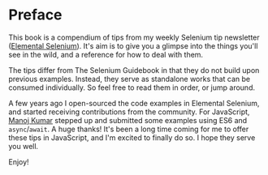 # Preface

This book is a compendium of tips from my weekly Selenium tip newsletter ([Elemental Selenium](http://elementalselenium.com/)). It's aim is to give you a glimpse into the things you'll see in the wild, and a reference for how to deal with them.

The tips differ from The Selenium Guidebook in that they do not build upon previous examples. Instead, they serve as standalone works that can be consumed individually. So feel free to read them in order, or jump around.

A few years ago I open-sourced the code examples in Elemental Selenium, and started receiving contributions from the community. For JavaScript, [Manoj Kumar](https://twitter.com/manoj9788) stepped up and submitted some examples using ES6 and `async`/`await`. A huge thanks! It's been a long time coming for me to offer these tips in JavaScript, and I'm excited to finally do so. I hope they serve you well.


Enjoy!

